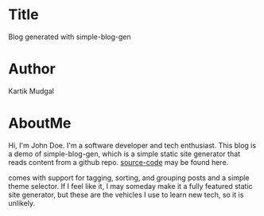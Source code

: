 # Title
Blog generated with simple-blog-gen
# Author
Kartik Mudgal

# AboutMe
Hi, I'm John Doe. I'm a software developer and tech enthusiast. 
This blog is a demo of simple-blog-gen, which is a simple static site generator 
that reads content from a github repo. [source-code](github.com/sprinting/simple-blog-gen) may be found here.

comes with support for tagging, sorting, and grouping posts
and a simple theme selector. If I feel like it, I may someday make it a fully featured static site generator, 
but these are the vehicles I use to learn new tech, so it is unlikely.
